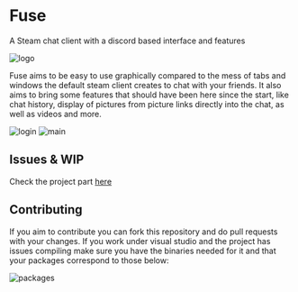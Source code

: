 # Fuse
A Steam chat client with a discord based interface and features

![logo](https://i.imgur.com/JM4lAWC.png)

Fuse aims to be easy to use graphically compared to the mess of tabs and windows the default steam client creates to chat with your friends. It also aims to bring some features that should have been here since the start, like chat history, display of pictures from picture links directly into the chat, as well as videos and more.

![login](https://i.imgur.com/weY5Ozg.png)
![main](https://i.imgur.com/r7RGzK0.png)

## Issues & WIP
Check the project part [here](https://github.com/Earu/Fuse/projects/1)

## Contributing
If you aim to contribute you can fork this repository and do pull requests with your changes.
If you work under visual studio and the project has issues compiling make sure you have the binaries needed for it and that your packages correspond to those below:

![packages](https://i.imgur.com/akUmiot.png)
